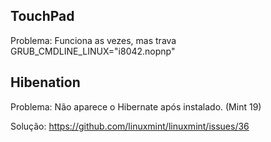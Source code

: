 

## TouchPad

Problema: Funciona as vezes, mas trava
GRUB_CMDLINE_LINUX="i8042.nopnp"


## Hibenation

Problema: Não aparece o Hibernate após instalado. (Mint 19)

Solução: https://github.com/linuxmint/linuxmint/issues/36